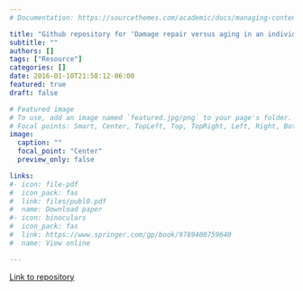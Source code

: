 ```yaml
---
# Documentation: https://sourcethemes.com/academic/docs/managing-content/

title: "Github repository for 'Damage repair versus aging in an individual-based model of biofilms'"
subtitle: ""
authors: []
tags: ["Resource"]
categories: []
date: 2016-01-10T21:58:12-06:00
featured: true
draft: false

# Featured image
# To use, add an image named `featured.jpg/png` to your page's folder.
# Focal points: Smart, Center, TopLeft, Top, TopRight, Left, Right, BottomLeft, Bottom, BottomRight.
image:
  caption: ""
  focal_point: "Center"
  preview_only: false

links: 
#- icon: file-pdf
#  icon_pack: fas
#  link: files/publ0.pdf
#  name: Download paper
#- icon: binoculars
#  icon_pack: fas
#  link: https://www.springer.com/gp/book/9789400759640
#  name: View online

---
```

<i class="fas fa-binoculars"></i> [Link to repository](https://github.com/R-Wright-1/iDynoMiCS_1.5)